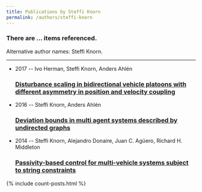 ```yaml
---
title: Publications by Steffi Knorn
permalink: /authors/steffi-knorn
---
```


<h3 id="number-posts">There are ... items referenced.</h3>
<p id='info-authors'>Alternative author names: Steffi Knorn.</p>
<hr />
<ul class="post-list">
<li><span class='post-meta'>2017 -- Ivo Herman, Steffi Knorn, Anders Ahlén</span><h3><a class='post-link' href="{{ site.baseurl }}/disturbance-scaling-in-bidirectional-vehicle-platoons-with-different-asymmetry-in-position-and-velocity-coupling">Disturbance scaling in bidirectional vehicle platoons with different asymmetry in position and velocity coupling</a></h3></li>
<li><span class='post-meta'>2016 -- Steffi Knorn, Anders Ahlén</span><h3><a class='post-link' href="{{ site.baseurl }}/deviation-bounds-in-multi-agent-systems-described-by-undirected-graphs">Deviation bounds in multi agent systems described by undirected graphs</a></h3></li>
<li><span class='post-meta'>2014 -- Steffi Knorn, Alejandro Donaire, Juan C. Agüero, Richard H. Middleton</span><h3><a class='post-link' href="{{ site.baseurl }}/passivity-based-control-for-multi-vehicle-systems-subject-to-string-constraints">Passivity-based control for multi-vehicle systems subject to string constraints</a></h3></li>

</ul>
{% include count-posts.html %}
